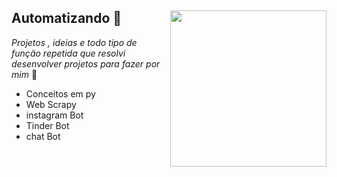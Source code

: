 ## Automatizando 🤖 <img src="https://cdn-icons-png.flaticon.com/512/3581/3581076.png" align="right" width="250">

_Projetos , ideias e todo tipo de função repetida  que resolvi desenvolver projetos para fazer por mim_  🐍

- Conceitos em py
- Web Scrapy
- instagram Bot
- Tinder Bot 
- chat Bot
